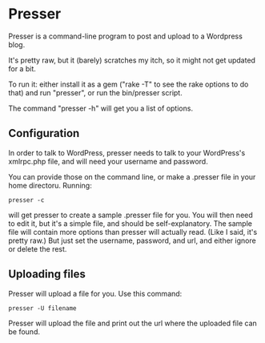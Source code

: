 # Presser

Presser is a command-line program to post and upload to a Wordpress blog.

It's pretty raw, but it (barely) scratches my itch, so it might not get updated for a bit.

To run it: either install it as a gem ("rake -T" to see the rake options to do that) and run "presser", or run the bin/presser script.

The command "presser -h" will get you a list of options.

## Configuration

In order to talk to WordPress, presser needs to talk to your WordPress's xmlrpc.php file, and will need your username and password.

You can provide those on the command line, or make a .presser file in your home directoru. Running:

    presser -c

will get presser to create a sample .presser file for you. You will then need to edit it, but it's a simple file, and should be self-explanatory. The sample file will contain more options than presser will actually read. (Like I said, it's pretty raw.) But just set the username, password, and url, and either ignore or delete the rest.

## Uploading files

Presser will upload a file for you. Use this command:

    presser -U filename

Presser will upload the file and print out the url where the uploaded file can be found.
